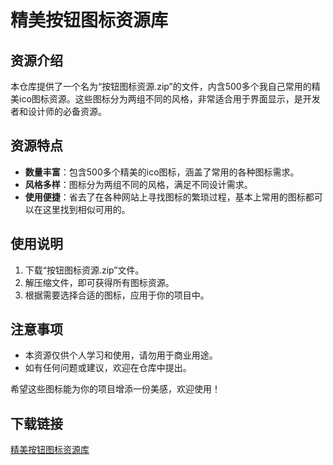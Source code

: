 # 精美按钮图标资源库

## 资源介绍

本仓库提供了一个名为“按钮图标资源.zip”的文件，内含500多个我自己常用的精美ico图标资源。这些图标分为两组不同的风格，非常适合用于界面显示，是开发者和设计师的必备资源。

## 资源特点

- **数量丰富**：包含500多个精美的ico图标，涵盖了常用的各种图标需求。
- **风格多样**：图标分为两组不同的风格，满足不同设计需求。
- **使用便捷**：省去了在各种网站上寻找图标的繁琐过程，基本上常用的图标都可以在这里找到相似可用的。

## 使用说明

1. 下载“按钮图标资源.zip”文件。
2. 解压缩文件，即可获得所有图标资源。
3. 根据需要选择合适的图标，应用于你的项目中。

## 注意事项

- 本资源仅供个人学习和使用，请勿用于商业用途。
- 如有任何问题或建议，欢迎在仓库中提出。

希望这些图标能为你的项目增添一份美感，欢迎使用！

## 下载链接

[精美按钮图标资源库](https://pan.quark.cn/s/4a7d17f8e047)